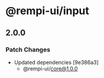 # @rempi-ui/input

## 2.0.0

### Patch Changes

- Updated dependencies [9e386a3]
  - @rempi-ui/core@1.0.0
